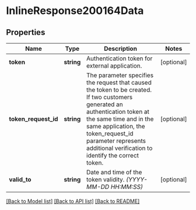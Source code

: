 # InlineResponse200164Data

## Properties
Name | Type | Description | Notes
------------ | ------------- | ------------- | -------------
**token** | **string** | Authentication token for external application. | [optional] 
**token_request_id** | **string** | The parameter specifies the request that caused the token to be created. If two customers generated an authentication token at the same time and in the same application, the token_request_id parameter represents additional verification to identify the correct token. | [optional] 
**valid_to** | **string** | Date and time of the token validity. *(YYYY-MM-DD HH:MM:SS)* | [optional] 

[[Back to Model list]](../../README.md#documentation-for-models) [[Back to API list]](../../README.md#documentation-for-api-endpoints) [[Back to README]](../../README.md)

